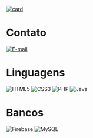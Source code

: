 [![card](https://github-readme-stats.vercel.app/api?username=rolim265&theme=default&show_icons=true)](https://github.com/anuraghazra/github-readme-stats)

# Contato

[![E-mail](https://img.shields.io/badge/-Email-000?style=for-the-badge&logo=microsoft-outlook&logoColor=007BFF)](mailto:gabrielrodriguesrolim@gmail.com)

# Linguagens
![HTML5](https://img.shields.io/badge/HTML5-E34F26?style=for-the-badge&logo=html5&logoColor=white)
![CSS3](https://img.shields.io/badge/CSS3-1572B6?style=for-the-badge&logo=css3&logoColor=white)
![PHP](https://img.shields.io/badge/PHP-777BB4?style=for-the-badge&logo=php&logoColor=white)
![Java](https://img.shields.io/badge/java-%23ED8B00.svg?style=for-the-badge&logo=openjdk&logoColor=white)

# Bancos
![Firebase](https://img.shields.io/badge/MySQL-000?style=for-the-badge&logo=firebase&logoColor=ffca28)
![MySQL](https://img.shields.io/badge/MySQL-00000F?style=for-the-badge&logo=mysql&logoColor=white)
